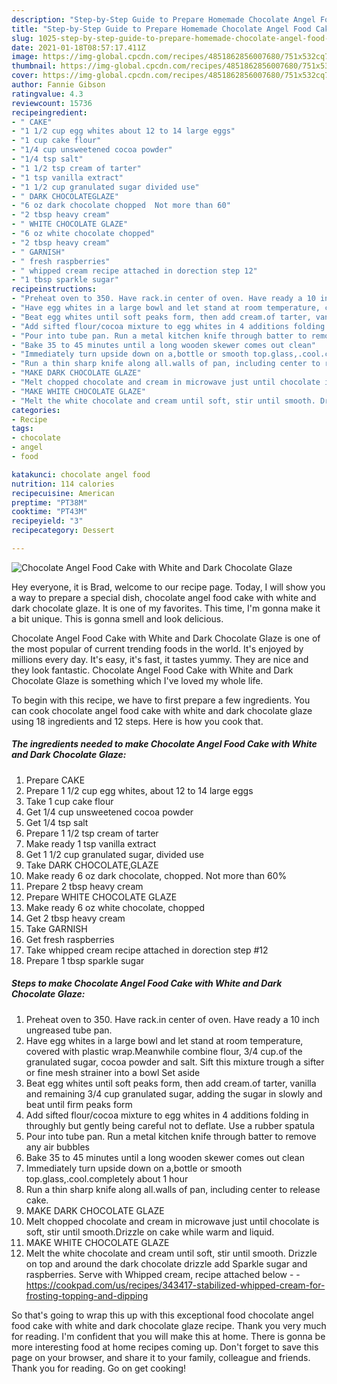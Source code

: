 ```yaml
---
description: "Step-by-Step Guide to Prepare Homemade Chocolate Angel Food Cake with White and Dark Chocolate Glaze"
title: "Step-by-Step Guide to Prepare Homemade Chocolate Angel Food Cake with White and Dark Chocolate Glaze"
slug: 1025-step-by-step-guide-to-prepare-homemade-chocolate-angel-food-cake-with-white-and-dark-chocolate-glaze
date: 2021-01-18T08:57:17.411Z
image: https://img-global.cpcdn.com/recipes/4851862856007680/751x532cq70/chocolate-angel-food-cake-with-white-and-dark-chocolate-glaze-recipe-main-photo.jpg
thumbnail: https://img-global.cpcdn.com/recipes/4851862856007680/751x532cq70/chocolate-angel-food-cake-with-white-and-dark-chocolate-glaze-recipe-main-photo.jpg
cover: https://img-global.cpcdn.com/recipes/4851862856007680/751x532cq70/chocolate-angel-food-cake-with-white-and-dark-chocolate-glaze-recipe-main-photo.jpg
author: Fannie Gibson
ratingvalue: 4.3
reviewcount: 15736
recipeingredient:
- " CAKE"
- "1 1/2 cup egg whites about 12 to 14 large eggs"
- "1 cup cake flour"
- "1/4 cup unsweetened cocoa powder"
- "1/4 tsp salt"
- "1 1/2 tsp cream of tarter"
- "1 tsp vanilla extract"
- "1 1/2 cup granulated sugar divided use"
- " DARK CHOCOLATEGLAZE"
- "6 oz dark chocolate chopped  Not more than 60"
- "2 tbsp heavy cream"
- " WHITE CHOCOLATE GLAZE"
- "6 oz white chocolate chopped"
- "2 tbsp heavy cream"
- " GARNISH"
- " fresh raspberries"
- " whipped cream recipe attached in dorection step 12"
- "1 tbsp sparkle sugar"
recipeinstructions:
- "Preheat oven to 350. Have rack.in center of oven. Have ready a 10 inch ungreased tube pan."
- "Have egg whites in a large bowl and let stand at room temperature, covered with plastic wrap.Meanwhile combine flour, 3/4 cup.of the granulated sugar, cocoa powder and salt. Sift this mixture trough a sifter or fine mesh strainer into a bowl Set aside"
- "Beat egg whites until soft peaks form, then add cream.of tarter, vanilla and remaining  3/4 cup granulated sugar, adding the sugar in slowly and beat until firm peaks form"
- "Add sifted flour/cocoa mixture to egg whites in 4 additions folding in throughly but gently being careful not to deflate. Use a rubber spatula"
- "Pour into tube pan. Run a metal kitchen knife through batter to remove any air bubbles"
- "Bake 35 to 45 minutes until a long wooden skewer comes out clean"
- "Immediately turn upside down on a,bottle or smooth top.glass,.cool.completely about 1 hour"
- "Run a thin sharp knife along all.walls of pan, including center to release cake."
- "MAKE DARK CHOCOLATE GLAZE"
- "Melt chopped chocolate and cream in microwave just until chocolate is soft, stir until smooth.Drizzle on cake while warm and liquid."
- "MAKE WHITE CHOCOLATE GLAZE"
- "Melt the white chocolate and cream until soft, stir until smooth. Drizzle on top and around the dark chocolate drizzle add Sparkle sugar and raspberries. Serve with Whipped cream, recipe attached below  https://cookpad.com/us/recipes/343417-stabilized-whipped-cream-for-frosting-topping-and-dipping"
categories:
- Recipe
tags:
- chocolate
- angel
- food

katakunci: chocolate angel food 
nutrition: 114 calories
recipecuisine: American
preptime: "PT38M"
cooktime: "PT43M"
recipeyield: "3"
recipecategory: Dessert

---
```



![Chocolate Angel Food Cake with White and Dark Chocolate Glaze](https://img-global.cpcdn.com/recipes/4851862856007680/751x532cq70/chocolate-angel-food-cake-with-white-and-dark-chocolate-glaze-recipe-main-photo.jpg)

Hey everyone, it is Brad, welcome to our recipe page. Today, I will show you a way to prepare a special dish, chocolate angel food cake with white and dark chocolate glaze. It is one of my favorites. This time, I'm gonna make it a bit unique. This is gonna smell and look delicious.

Chocolate Angel Food Cake with White and Dark Chocolate Glaze is one of the most popular of current trending foods in the world. It's enjoyed by millions every day. It's easy, it's fast, it tastes yummy. They are nice and they look fantastic. Chocolate Angel Food Cake with White and Dark Chocolate Glaze is something which I've loved my whole life.




To begin with this recipe, we have to first prepare a few ingredients. You can cook chocolate angel food cake with white and dark chocolate glaze using 18 ingredients and 12 steps. Here is how you cook that.

<!--inarticleads1-->

##### The ingredients needed to make Chocolate Angel Food Cake with White and Dark Chocolate Glaze:

1. Prepare  CAKE
1. Prepare 1 1/2 cup egg whites, about 12 to 14 large eggs
1. Take 1 cup cake flour
1. Get 1/4 cup unsweetened cocoa powder
1. Get 1/4 tsp salt
1. Prepare 1 1/2 tsp cream of tarter
1. Make ready 1 tsp vanilla extract
1. Get 1 1/2 cup granulated sugar, divided use
1. Take  DARK CHOCOLATE,GLAZE
1. Make ready 6 oz dark chocolate, chopped.  Not more than 60%
1. Prepare 2 tbsp heavy cream
1. Prepare  WHITE CHOCOLATE GLAZE
1. Make ready 6 oz white chocolate, chopped
1. Get 2 tbsp heavy cream
1. Take  GARNISH
1. Get  fresh raspberries
1. Take  whipped cream recipe attached in dorection step #12
1. Prepare 1 tbsp sparkle sugar




<!--inarticleads2-->

##### Steps to make Chocolate Angel Food Cake with White and Dark Chocolate Glaze:

1. Preheat oven to 350. Have rack.in center of oven. Have ready a 10 inch ungreased tube pan.
1. Have egg whites in a large bowl and let stand at room temperature, covered with plastic wrap.Meanwhile combine flour, 3/4 cup.of the granulated sugar, cocoa powder and salt. Sift this mixture trough a sifter or fine mesh strainer into a bowl Set aside
1. Beat egg whites until soft peaks form, then add cream.of tarter, vanilla and remaining  3/4 cup granulated sugar, adding the sugar in slowly and beat until firm peaks form
1. Add sifted flour/cocoa mixture to egg whites in 4 additions folding in throughly but gently being careful not to deflate. Use a rubber spatula
1. Pour into tube pan. Run a metal kitchen knife through batter to remove any air bubbles
1. Bake 35 to 45 minutes until a long wooden skewer comes out clean
1. Immediately turn upside down on a,bottle or smooth top.glass,.cool.completely about 1 hour
1. Run a thin sharp knife along all.walls of pan, including center to release cake.
1. MAKE DARK CHOCOLATE GLAZE
1. Melt chopped chocolate and cream in microwave just until chocolate is soft, stir until smooth.Drizzle on cake while warm and liquid.
1. MAKE WHITE CHOCOLATE GLAZE
1. Melt the white chocolate and cream until soft, stir until smooth. Drizzle on top and around the dark chocolate drizzle add Sparkle sugar and raspberries. Serve with Whipped cream, recipe attached below -  - https://cookpad.com/us/recipes/343417-stabilized-whipped-cream-for-frosting-topping-and-dipping




So that's going to wrap this up with this exceptional food chocolate angel food cake with white and dark chocolate glaze recipe. Thank you very much for reading. I'm confident that you will make this at home. There is gonna be more interesting food at home recipes coming up. Don't forget to save this page on your browser, and share it to your family, colleague and friends. Thank you for reading. Go on get cooking!
